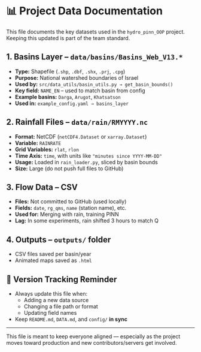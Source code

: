 # 📊 Project Data Documentation

This file documents the key datasets used in the `hydro_pinn_OOP` project. Keeping this updated is part of the team standard.

## 1. Basins Layer – `data/basins/Basins_Web_V13.*`
- **Type:** Shapefile (`.shp`, `.dbf`, `.shx`, `.prj`, `.cpg`)
- **Purpose:** National watershed boundaries of Israel
- **Used by:** `src/data_utils/basin_utils.py → get_basin_bounds()`
- **Key field:** `NAME_EN` – used to match basin from config
- **Example basins:** `Darga`, `Arugot`, `Khatsatson`
- **Used in:** `example_config.yaml → basins_layer`

## 2. Rainfall Files – `data/rain/RMYYYY.nc`
- **Format:** NetCDF (`netCDF4.Dataset` or `xarray.Dataset`)
- **Variable:** `RAINRATE`
- **Grid Variables:** `rlat`, `rlon`
- **Time Axis:** `time`, with units like `"minutes since YYYY-MM-DD"`
- **Usage:** Loaded in `rain_loader.py`, sliced by basin bounds
- **Size:** Large (do not push full files to GitHub)

## 3. Flow Data – CSV
- **Files:** Not committed to GitHub (used locally)
- **Fields:** `date`, `rg_qms`, `name` (station name), etc.
- **Used for:** Merging with rain, training PINN
- **Lag:** In some experiments, rain shifted 3 hours to match Q

## 4. Outputs – `outputs/` folder
- CSV files saved per basin/year
- Animated maps saved as `.html`

## 🔁 Version Tracking Reminder
- Always update this file when:
  - Adding a new data source
  - Changing a file path or format
  - Updating field names
- Keep `README.md`, `DATA.md`, and `config/` **in sync**

---

This file is meant to keep everyone aligned — especially as the project moves toward production and new contributors/servers get involved.